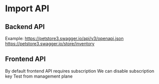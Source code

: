 # Import API



## Backend API
Example: 
https://petstore3.swagger.io/api/v3/openapi.json
https://petstore3.swagger.io/store/inventory

## Frontend API

By default frontend API requires subscription 
We can disable subscription key
Test from management plane

